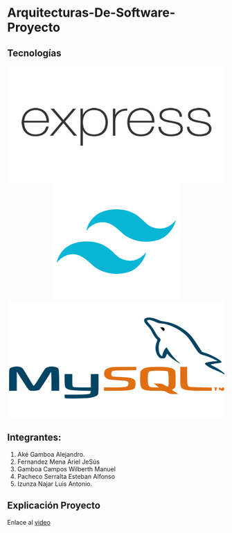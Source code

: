 # Arquitecturas-De-Software-Proyecto

## Tecnologías
<div align="center"> 
<img align="center" src = "readmeImg/express.png" width = "500" height = "270">
<img src = "readmeImg/tailwind.png" width = "300" height = "270">
<img src = "readmeImg/mysql.png" width = "500" height = "270">
</div>

## Integrantes:
1. Aké Gamboa Alejandro.
2. Fernandez Mena Ariel JeSús 
3. Gamboa Campos Wilberth Manuel
4. Pacheco Serralta Esteban Alfonso
5. Izunza Najar Luis Antonio.

## Explicación Proyecto

Enlace al [video](https://youtu.be/ygiEB5q0Nao)
